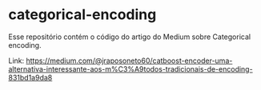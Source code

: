 # categorical-encoding

Esse repositório contém o código do artigo do Medium sobre Categorical encoding. 

Link: https://medium.com/@jraposoneto60/catboost-encoder-uma-alternativa-interessante-aos-m%C3%A9todos-tradicionais-de-encoding-831bd1a9da8
